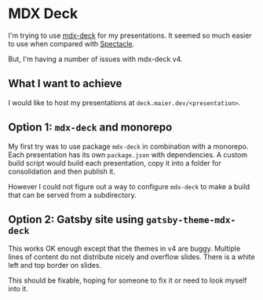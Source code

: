 # MDX Deck

I'm trying to use [mdx-deck](https://github.com/jxnblk/mdx-deck) for my
presentations. It seemed so much easier to use when compared with
[Spectacle](https://formidable.com/open-source/spectacle/).

But, I'm having a number of issues with mdx-deck v4.

## What I want to achieve

I would like to host my presentations at `deck.maier.dev/<presentation>`.

## Option 1: `mdx-deck` and monorepo

My first try was to use package `mdx-deck` in combination with a monorepo. Each
presentation has its own `package.json` with dependencies. A custom build script
would build each presentation, copy it into a folder for consolidation and then
publish it.

However I could not figure out a way to configure `mdx-deck` to make a build
that can be served from a subdirectory.

## Option 2: Gatsby site using `gatsby-theme-mdx-deck`

This works OK enough except that the themes in v4 are buggy. Multiple lines of
content do not distribute nicely and overflow slides. There is a white left and
top border on slides.

This should be fixable, hoping for someone to fix it or need to look myself into
it.

